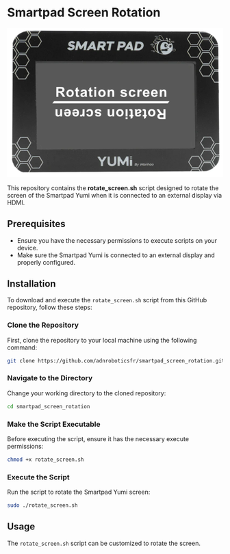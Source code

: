 # Smartpad Screen Rotation

![smartpad rotation screen](img/smartpad_rotation_screen.png)

This repository contains the **rotate_screen.sh** script designed to rotate the screen of the Smartpad Yumi when it is connected to an external display via HDMI.

## Prerequisites

- Ensure you have the necessary permissions to execute scripts on your device.
- Make sure the Smartpad Yumi is connected to an external display and properly configured.

## Installation

To download and execute the `rotate_screen.sh` script from this GitHub repository, follow these steps:

### Clone the Repository

First, clone the repository to your local machine using the following command:

```bash
git clone https://github.com/adnroboticsfr/smartpad_screen_rotation.git
```

### Navigate to the Directory

Change your working directory to the cloned repository:

```bash
cd smartpad_screen_rotation
```

### Make the Script Executable

Before executing the script, ensure it has the necessary execute permissions:

```bash
chmod +x rotate_screen.sh
```

### Execute the Script

Run the script to rotate the Smartpad Yumi screen:

```bash
sudo ./rotate_screen.sh
```

## Usage

The `rotate_screen.sh` script can be customized to rotate the screen.



